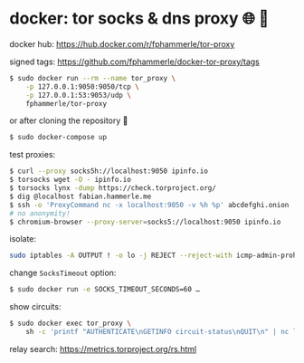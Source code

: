 # docker: tor socks & dns proxy 🌐 🐳

docker hub: https://hub.docker.com/r/fphammerle/tor-proxy

signed tags: https://github.com/fphammerle/docker-tor-proxy/tags

```sh
$ sudo docker run --rm --name tor_proxy \
    -p 127.0.0.1:9050:9050/tcp \
    -p 127.0.0.1:53:9053/udp \
    fphammerle/tor-proxy
```

or after cloning the repository 🐙
```sh
$ sudo docker-compose up
```

test proxies:
```sh
$ curl --proxy socks5h://localhost:9050 ipinfo.io
$ torsocks wget -O - ipinfo.io
$ torsocks lynx -dump https://check.torproject.org/
$ dig @localhost fabian.hammerle.me
$ ssh -o 'ProxyCommand nc -x localhost:9050 -v %h %p' abcdefghi.onion
# no anonymity!
$ chromium-browser --proxy-server=socks5://localhost:9050 ipinfo.io
```

isolate:
```sh
sudo iptables -A OUTPUT ! -o lo -j REJECT --reject-with icmp-admin-prohibited
```

change `SocksTimeout` option:
```sh
$ sudo docker run -e SOCKS_TIMEOUT_SECONDS=60 …
```

show circuits:
```sh
$ sudo docker exec tor_proxy \
    sh -c 'printf "AUTHENTICATE\nGETINFO circuit-status\nQUIT\n" | nc localhost 9051'
```
relay search: https://metrics.torproject.org/rs.html
